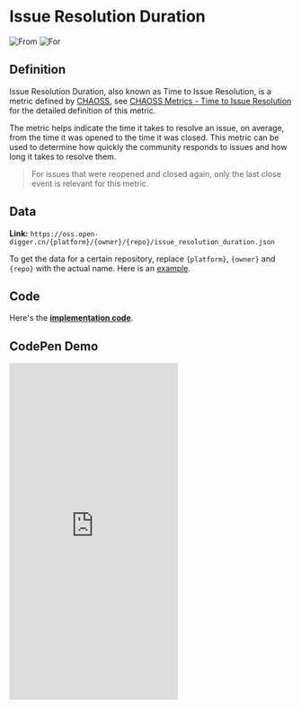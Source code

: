 # Issue Resolution Duration

![From](https://img.shields.io/badge/From-CHAOSS-blue) ![For](https://img.shields.io/badge/For-Repo-blue)

## Definition

Issue Resolution Duration, also known as Time to Issue Resolution, is a metric defined by [CHAOSS](https://chaoss.community), see [CHAOSS Metrics - Time to Issue Resolution](https://chaoss.community/kb/metric-issue-resolution-duration/) for the detailed definition of this metric.

The metric helps indicate the time it takes to resolve an issue, on average, from the time it was opened to the time it was closed. This metric can be used to determine how quickly the community responds to issues and how long it takes to resolve them.

> For issues that were reopened and closed again, only the last close event is relevant for this metric.


## Data

**Link:** `https://oss.open-digger.cn/{platform}/{owner}/{repo}/issue_resolution_duration.json`

To get the data for a certain repository, replace `{platform}`, `{owner}` and `{repo}` with the actual name. Here is an [example](https://oss.open-digger.cn/github/X-lab2017/open-digger/issue_resolution_duration.json).


## Code

Here's the [**implementation code**](https://github.com/X-lab2017/open-digger/blob/master/src/metrics/chaoss.ts#L292).


## CodePen Demo

<iframe height="600" scrolling="no" title="OpenDigger - [CHAOSS] Time Duration Related Metrics" src="https://codepen.io/frank-zsy/embed/VwBqwaP?type=issue_resolution_duration&default-tab=js%2Cresult&editable=true" frameborder="no" loading="lazy" allowtransparency="true" allowfullscreen="true">
  See the Pen <a href="https://codepen.io/frank-zsy/pen/VwBqwaP">
  OpenDigger - [CHAOSS] Time Duration Related Metrics</a> by Frank Zhao (<a href="https://codepen.io/frank-zsy">@frank-zsy</a>)
  on <a href="https://codepen.io">CodePen</a>.
</iframe>

